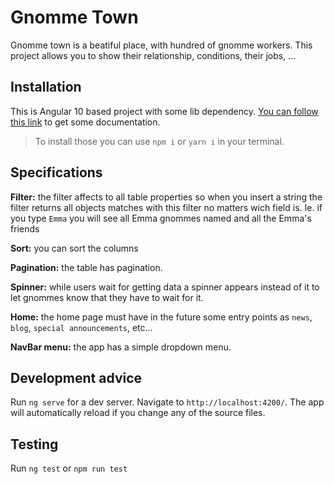# Gnomme Town

Gnomme town is a beatiful place, with hundred of gnomme workers. This project allows you to show their relationship, conditions, their jobs, ...

## Installation

This is Angular 10 based project with some lib dependency.
[You can follow this link](https://angular.io/guide/setup-local) to get some documentation.
>To install those you can use `npm i` or `yarn i` in your terminal.

## Specifications

**Filter:** the filter affects to all table properties so when you insert a string the filter returns all objects matches with this filter no matters wich field is. Ie. if you type `Emma` you will see all Emma gnommes named and all the Emma's friends

**Sort:** you can sort the columns

**Pagination:** the table has pagination.

**Spinner:** while users wait for getting data a spinner appears instead of it to let gnommes know that they have to wait for it.

**Home:** the home page must have in the future some entry points as `news`, `blog`, `special announcements`, etc...

**NavBar menu:** the app has a simple dropdown menu.

## Development advice

Run `ng serve` for a dev server. Navigate to `http://localhost:4200/`. The app will automatically reload if you change any of the source files.

## Testing

Run `ng test` or `npm run test`


